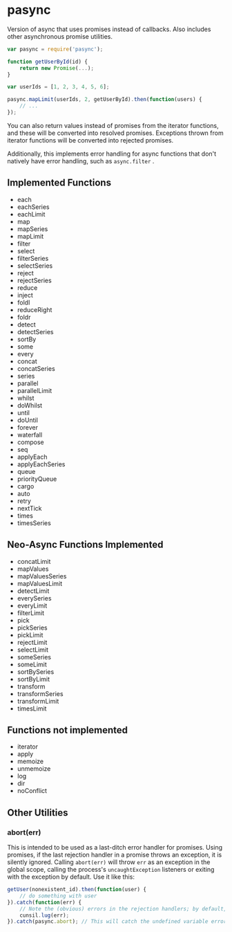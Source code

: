 # pasync

Version of async that uses promises instead of callbacks.  Also includes other asynchronous
promise utilities.

```js
var pasync = require('pasync');

function getUserById(id) {
	return new Promise(...);
}

var userIds = [1, 2, 3, 4, 5, 6];

pasync.mapLimit(userIds, 2, getUserById).then(function(users) {
	// ...
});
```

You can also return values instead of promises from the iterator functions, and these
will be converted into resolved promises.  Exceptions thrown from iterator functions
will be converted into rejected promises.

Additionally, this implements error handling for async functions that don't natively
have error handling, such as `async.filter` .

## Implemented Functions

* each
* eachSeries
* eachLimit
* map
* mapSeries
* mapLimit
* filter
* select
* filterSeries
* selectSeries
* reject
* rejectSeries
* reduce
* inject
* foldl
* reduceRight
* foldr
* detect
* detectSeries
* sortBy
* some
* every
* concat
* concatSeries
* series
* parallel
* parallelLimit
* whilst
* doWhilst
* until
* doUntil
* forever
* waterfall
* compose
* seq
* applyEach
* applyEachSeries
* queue
* priorityQueue
* cargo
* auto
* retry
* nextTick
* times
* timesSeries

## Neo-Async Functions Implemented

* concatLimit
* mapValues
* mapValuesSeries
* mapValuesLimit
* detectLimit
* everySeries
* everyLimit
* filterLimit
* pick
* pickSeries
* pickLimit
* rejectLimit
* selectLimit
* someSeries
* someLimit
* sortBySeries
* sortByLimit
* transform
* transformSeries
* transformLimit
* timesLimit

## Functions not implemented

* iterator
* apply
* memoize
* unmemoize
* log
* dir
* noConflict

## Other Utilities

### abort(err)

This is intended to be used as a last-ditch error handler for promises.  Using
promises, if the last rejection handler in a promise throws an exception, it is
silently ignored.  Calling `abort(err)` will throw `err` as an exception in the
global scope, calling the process's `uncaughtException` listeners or exiting with
the exception by default.  Use it like this:

```js
getUser(nonexistent_id).then(function(user) {
	// do something with user
}).catch(function(err) {
	// Note the (obvious) errors in the rejection handlers; by default, this will be silently ignored
	cunsil.lug(err);
}).catch(pasync.abort);	// This will catch the undefined variable error and throw it globally
```
